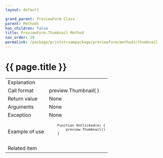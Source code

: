 ```yaml
---
layout: default

grand_parent: PreviewForm Class
parent: Methods
has_children: false
title: PreviewForm.Thumbnail Method
nav_order: 10
permalink: /package/printstreampackage/previewform/methods/thumbnail
---
```

# {{ page.title }}

<table>
  <tr>
    <td>Explanation</td>
    <td colspan="2"></td>
  </tr>
  <tr>
    <td>Call format</td>
    <td colspan="2">preview.Thumbnail( )</td>
  </tr>
  <tr>
    <td>Return value</td>
    <td colspan="2">None</td>
  </tr>  
  <tr>
    <td>Arguments</td>
    <td colspan="2">None</td>
  </tr>
  <tr>
    <td>Exception</td>
    <td colspan="2">None</td>
  </tr>
  <tr>
    <td>Example of use</td>
    <td colspan="2"><code><pre>
    Function OnClicked(e) {
        preview.Thumbnail()
    }
    </pre></code></td>
  </tr>
  <tr>
    <td>Related item</td>
    <td colspan="2"></td>
  </tr>
</table>



